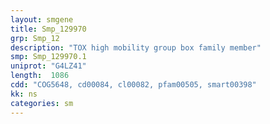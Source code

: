 ```yaml
---
layout: smgene
title: Smp_129970
grp: Smp_12
description: "TOX high mobility group box family member"
smp: Smp_129970.1
uniprot: "G4LZ41"
length:  1086
cdd: "COG5648, cd00084, cl00082, pfam00505, smart00398"
kk: ns
categories: sm
---
```

